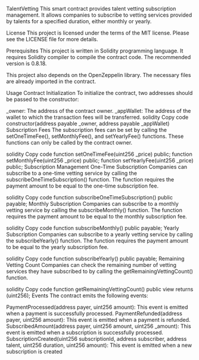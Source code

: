 TalentVetting
This smart contract provides talent vetting subscription management. It allows companies to subscribe to vetting services provided by talents for a specified duration, either monthly or yearly.

License
This project is licensed under the terms of the MIT license. Please see the LICENSE file for more details.

Prerequisites
This project is written in Solidity programming language. It requires Solidity compiler to compile the contract code. The recommended version is 0.8.18.

This project also depends on the OpenZeppelin library. The necessary files are already imported in the contract.

Usage
Contract Initialization
To initialize the contract, two addresses should be passed to the constructor:

_owner: The address of the contract owner.
_appWallet: The address of the wallet to which the transaction fees will be transferred.
solidity
Copy code
constructor(address payable _owner, address payable _appWallet)
Subscription Fees
The subscription fees can be set by calling the setOneTimeFee(), setMonthlyFee(), and setYearlyFee() functions. These functions can only be called by the contract owner.

solidity
Copy code
function setOneTimeFee(uint256 _price) public;
function setMonthlyFee(uint256 _price) public;
function setYearlyFee(uint256 _price) public;
Subscription Management
One-Time Subscription
Companies can subscribe to a one-time vetting service by calling the subscribeOneTimeSubscription() function. The function requires the payment amount to be equal to the one-time subscription fee.

solidity
Copy code
function subscribeOneTimeSubscription() public payable;
Monthly Subscription
Companies can subscribe to a monthly vetting service by calling the subscribeMonthly() function. The function requires the payment amount to be equal to the monthly subscription fee.

solidity
Copy code
function subscribeMonthly() public payable;
Yearly Subscription
Companies can subscribe to a yearly vetting service by calling the subscribeYearly() function. The function requires the payment amount to be equal to the yearly subscription fee.

solidity
Copy code
function subscribeYearly() public payable;
Remaining Vetting Count
Companies can check the remaining number of vetting services they have subscribed to by calling the getRemainingVettingCount() function.

solidity
Copy code
function getRemainingVettingCount() public view returns (uint256);
Events
The contract emits the following events:

PaymentProcessed(address payer, uint256 amount): This event is emitted when a payment is successfully processed.
PaymentRefunded(address payer, uint256 amount): This event is emitted when a payment is refunded.
SubscribedAmount(address payer, uint256 amount, uint256 _amount): This event is emitted when a subscription is successfully processed.
SubscriptionCreated(uint256 subscriptionId, address subscriber, address talent, uint256 duration, uint256 amount): This event is emitted when a new subscription is created
